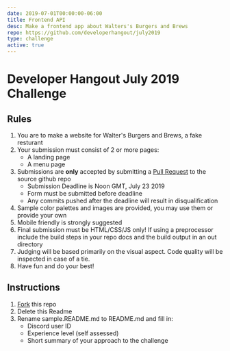 ```yaml
---
date: 2019-07-01T00:00:00-06:00
title: Frontend API
desc: Make a frontend app about Walters's Burgers and Brews
repo: https://github.com/developerhangout/july2019
type: challenge
active: true
---
```


# Developer Hangout July 2019 Challenge

## Rules

1. You are to make a website for Walter's Burgers and Brews, a fake resturant
2. Your submission must consist of 2 or more pages:
   - A landing page
   - A menu page
3. Submissions are **only** accepted by submitting a [Pull Request](https://help.github.com/en/articles/about-pull-requests) to the source github repo
   - Submission Deadline is Noon GMT, July 23 2019
   - Form must be submitted before deadline
   - Any commits pushed after the deadline will result in disqualification
4. Sample color palettes and images are provided, you may use them or provide your own
5. Mobile friendly is strongly suggested
6. Final submission must be HTML/CSS/JS only! If using a preprocessor include the build steps in your repo docs and the build output in an out directory
7. Judging will be based primarily on the visual aspect. Code quality will be inspected in case of a tie.
8. Have fun and do your best!

## Instructions

1. [Fork](https://help.github.com/en/articles/fork-a-repo) this repo
2. Delete this Readme
3. Rename sample.README.md to README.md and fill in:
   - Discord user ID
   - Experience level (self assessed)
   - Short summary of your approach to the challenge
